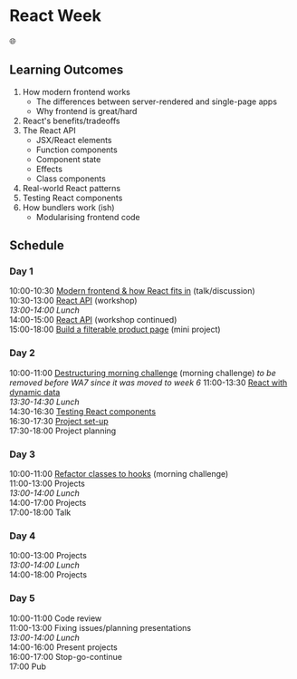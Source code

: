 # React Week

🌐

## Learning Outcomes

1. How modern frontend works
    - The differences between server-rendered and single-page apps
    - Why frontend is great/hard
1. React's benefits/tradeoffs
1. The React API
    - JSX/React elements
    - Function components
    - Component state
    - Effects
    - Class components
1. Real-world React patterns
1. Testing React components
1. How bundlers work (ish)
    - Modularising frontend code

## Schedule

### Day 1
 
10:00-10:30 [Modern frontend & how React fits in](https://hackmd.io/@EwoSz9j0TESPquoLzQMY_w/HJXKYu0QU#/) (talk/discussion)  
10:30-13:00 [React API](https://github.com/oliverjam/learn-react) (workshop)  
_13:00-14:00 Lunch_  
14:00-15:00 [React API](https://github.com/oliverjam/learn-react) (workshop continued)  
15:00-18:00 [Build a filterable product page](https://github.com/oliverjam/react-food-workshop) (mini project)  

### Day 2

10:00-11:00 [Destructuring morning challenge](https://github.com/oliverjam/learn-destructuring) (morning challenge)  *to be removed before WA7 since it was moved to week 6*
11:00-13:30 [React with dynamic data](https://github.com/sofiapoh/react-dynamic-data-workshop)  
_13:30-14:30 Lunch_  
14:30-16:30 [Testing React components](https://github.com/oliverjam/learn-react-testing)  
16:30-17:30 [Project set-up](https://github.com/foundersandcoders/react-week/blob/master/project.md)  
17:30-18:00 Project planning  

### Day 3

10:00-11:00 [Refactor classes to hooks](https://github.com/oliverjam/react-refactor-class-hooks) (morning challenge)  
11:00-13:00 Projects  
_13:00-14:00 Lunch_  
14:00-17:00 Projects  
17:00-18:00 Talk  


### Day 4

10:00-13:00 Projects  
_13:00-14:00 Lunch_  
14:00-18:00 Projects  

### Day 5
10:00-11:00 Code review  
11:00-13:00 Fixing issues/planning presentations  
_13:00-14:00 Lunch_  
14:00-16:00 Present projects  
16:00-17:00 Stop-go-continue  
17:00 Pub  

